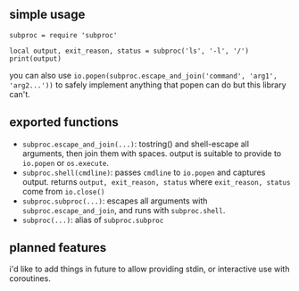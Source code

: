 ## simple usage

```
subproc = require 'subproc'

local output, exit_reason, status = subproc('ls', '-l', '/')
print(output)
```

you can also use `io.popen(subproc.escape_and_join('command', 'arg1', 'arg2...'))` to safely implement anything that popen can do but this library can't.


## exported functions

- `subproc.escape_and_join(...)`: tostring() and shell-escape all arguments,
  then join them with spaces. output is suitable to provide to `io.popen` or
  `os.execute`.
- `subproc.shell(cmdline)`: passes `cmdline` to `io.popen` and captures output.
  returns `output, exit_reason, status` where `exit_reason, status` come from
  `io.close()`
- `subproc.subproc(...)`: escapes all arguments with `subproc.escape_and_join`,
  and runs with `subproc.shell`.
- `subproc(...)`: alias of `subproc.subproc`


## planned features

i'd like to add things in future to allow providing stdin, or interactive use
with coroutines.
